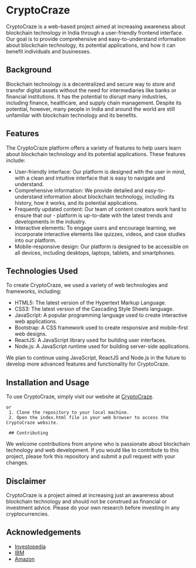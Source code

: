 # CryptoCraze

CryptoCraze is a web-based project aimed at increasing awareness about blockchain technology in India through a user-friendly frontend interface. Our goal is to provide comprehensive and easy-to-understand information about blockchain technology, its potential applications, and how it can benefit individuals and businesses.

## Background

Blockchain technology is a decentralized and secure way to store and transfer digital assets without the need for intermediaries like banks or financial institutions. It has the potential to disrupt many industries, including finance, healthcare, and supply chain management. Despite its potential, however, many people in India and around the world are still unfamiliar with blockchain technology and its benefits.

## Features

The CryptoCraze platform offers a variety of features to help users learn about blockchain technology and its potential applications. These features include:

- User-friendly interface: Our platform is designed with the user in mind, with a clean and intuitive interface that is easy to navigate and understand.
- Comprehensive information: We provide detailed and easy-to-understand information about blockchain technology, including its history, how it works, and its potential applications.
- Frequently updated content: Our team of content creators work hard to ensure that our - platform is up-to-date with the latest trends and developments in the industry.
- Interactive elements: To engage users and encourage learning, we incorporate interactive elements like quizzes, videos, and case studies into our platform.
- Mobile-responsive design: Our platform is designed to be accessible on all devices, including desktops, laptops, tablets, and smartphones.

## Technologies Used

To create CryptoCraze, we used a variety of web technologies and frameworks, including:

- HTML5: The latest version of the Hypertext Markup Language.
- CSS3: The latest version of the Cascading Style Sheets language.
- JavaScript: A popular programming language used to create interactive web applications.
- Bootstrap: A CSS framework used to create responsive and mobile-first web designs.
- ReactJS: A JavaScript library used for building user interfaces.
- Node.js: A JavaScript runtime used for building server-side applications.

We plan to continue using JavaScript, ReactJS and Node.js in the future to develop more advanced features and functionality for CryptoCraze.

## Installation and Usage

To use CryptoCraze, simply visit our website at [CryptoCraze](https://facelift2376.github.io/CryptoCraze/).

    or
     1. Clone the repository to your local machine.
     2. Open the index.html file in your web browser to access the CryptoCraze website.

     ## Contributing

We welcome contributions from anyone who is passionate about blockchain technology and web development. If you would like to contribute to this project, please fork this repository and submit a pull request with your changes.

## Disclaimer

CryptoCraze is a project aimed at increasing just an awareness about blockchain technology and should not be construed as financial or investment advice. Please do your own research before investing in any cryptocurrencies.

## Acknowledgements

- [Investopedia](https://www.investopedia.com/terms/b/blockchain.asp)
- [IBM](https://www.ibm.com/topics/blockchain)
- [Amazon](https://aws.amazon.com/what-is/blockchain/)
